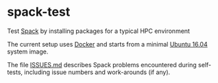 # spack-test

Test [Spack](https://github.com/LLNL/spack) by installing packages for
a typical HPC environment

The current setup uses [Docker](https://www.docker.com) and starts
from a minimal
[Ubuntu 16.04](https://wiki.ubuntu.com/XenialXerus/ReleaseNotes/16.04)
system image.

The file [ISSUES.md](../master/ISSUES.md) describes Spack
problems encountered during self-tests, including issue numbers
and work-arounds (if any).
